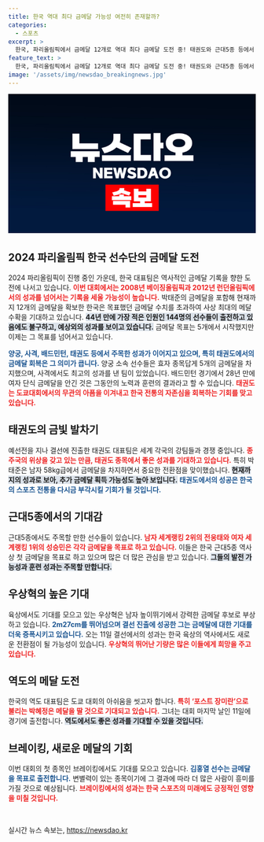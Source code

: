```yaml
---
title: 한국 역대 최다 금메달 가능성 여전히 존재할까?
categories:
  - 스포츠
excerpt: >
  한국, 파리올림픽에서 금메달 12개로 역대 최다 금메달 도전 중! 태권도와 근대5종 등에서 잇따라 금맥이 터지며 기대감 고조. 1개 추가 시 베이징과 동률, 2개면 새 기록 달성!
feature_text: >
  한국, 파리올림픽에서 금메달 12개로 역대 최다 금메달 도전 중! 태권도와 근대5종 등에서 잇따라 금맥이 터지며 기대감 고조. 1개 추가 시 베이징과 동률, 2개면 새 기록 달성!
image: '/assets/img/newsdao_breakingnews.jpg'
---
```


<p><img src="/assets/img/newsdao_breakingnews.jpg" alt="ontimetimes 속보" /></p>

<h2 data-ke-size="size26">2024 파리올림픽 한국 선수단의 금메달 도전</h2>

<p data-ke-size="size16">2024 파리올림픽이 진행 중인 가운데, 한국 대표팀은 역사적인 금메달 기록을 향한 도전에 나서고 있습니다. <b><span style="color: #ee2323;">이번 대회에서는 2008년 베이징올림픽과 2012년 런던올림픽에서의 성과를 넘어서는 기록을 세울 가능성이 높습니다.</span></b> 박태준의 금메달을 포함해 현재까지 12개의 금메달을 확보한 한국은 목표했던 금메달 수치를 초과하여 사상 최대의 메달 수확을 기대하고 있습니다. <b><span style="background-color: #21538527;">44년 만에 가장 적은 인원인 144명의 선수들이 출전하고 있음에도 불구하고, 예상외의 성과를 보이고 있습니다.</span></b> 금메달 목표는 5개에서 시작했지만 이제는 그 목표를 넘어서고 있습니다.</p>

<p data-ke-size="size16"><b><span style="color: #1a5490;">양궁, 사격, 배드민턴, 태권도 등에서 주목한 성과가 이어지고 있으며, 특히 태권도에서의 금메달 회복은 그 의미가 큽니다.</span></b> 양궁 소속 선수들은 효자 종목답게 5개의 금메달을 차지했으며, 사격에서도 최고의 성과를 낸 팀이 있었습니다. 배드민턴 경기에서 28년 만에 여자 단식 금메달을 안긴 것은 그동안의 노력과 훈련의 결과라고 할 수 있습니다. <b><span style="color: #ee2323;">태권도는 도쿄대회에서의 무관의 아픔을 이겨내고 한국 전통의 자존심을 회복하는 기회를 맞고 있습니다.</span></b></p>

<h2 data-ke-size="size26">태권도의 금빛 발차기</h2>

<p data-ke-size="size16">예선전을 지나 결선에 진출한 태권도 대표팀은 세계 각국의 강팀들과 경쟁 중입니다. <b><span style="color: #ee2323;">종주국의 위상을 갖고 있는 만큼, 태권도 종목에서 좋은 성과를 기대하고 있습니다.</span></b> 특히 박태준은 남자 58kg급에서 금메달을 차지하면서 중요한 전환점을 맞이했습니다. <b><span style="background-color: #21538527;">현재까지의 성과로 보아, 추가 금메달 획득 가능성도 높아 보입니다.</span></b> <b><span style="color: #1a5490;">태권도에서의 성공은 한국의 스포츠 전통을 다시금 부각시킬 기회가 될 것입니다.</span></b></p>

<h2 data-ke-size="size26">근대5종에서의 기대감</h2>

<p data-ke-size="size16">근대5종에서도 주목할 만한 선수들이 있습니다. <b><span style="color: #ee2323;">남자 세계랭킹 2위의 전웅태와 여자 세계랭킹 1위의 성승민은 각각 금메달을 목표로 하고 있습니다.</span></b> 이들은 한국 근대5종 역사상 첫 금메달을 목표로 하고 있으며 많은 더 많은 관심을 받고 있습니다. <b><span style="background-color: #21538527;">그들의 발전 가능성과 훈련 성과는 주목할 만합니다.</span></b></p>

<h2 data-ke-size="size26">우상혁의 높은 기대</h2>

<p data-ke-size="size16">육상에서도 기대를 모으고 있는 우상혁은 남자 높이뛰기에서 강력한 금메달 후보로 부상하고 있습니다. <b><span style="color: #1a5490;">2m27cm를 뛰어넘으며 결선 진출에 성공한 그는 금메달에 대한 기대를 더욱 증폭시키고 있습니다.</span></b> 오는 11일 결선에서의 성과는 한국 육상의 역사에서도 새로운 전환점이 될 가능성이 있습니다. <b><span style="color: #ee2323;">우상혁의 뛰어난 기량은 많은 이들에게 희망을 주고 있습니다.</span></b></p>

<h2 data-ke-size="size26">역도의 메달 도전</h2>

<p data-ke-size="size16">한국의 역도 대표팀은 도쿄 대회의 아쉬움을 씻고자 합니다. <b><span style="color: #ee2323;">특히 ‘포스트 장미란’으로 불리는 박혜정은 메달을 딸 것으로 기대되고 있습니다.</span></b> 그녀는 대회 마지막 날인 11일에 경기에 출전합니다. <b><span style="background-color: #21538527;">역도에서도 좋은 성과를 기대할 수 있을 것입니다.</span></b></p>

<h2 data-ke-size="size26">브레이킹, 새로운 메달의 기회</h2>

<p data-ke-size="size16">이번 대회의 첫 종목인 브레이킹에서도 기대를 모으고 있습니다. <b><span style="color: #1a5490;">김홍열 선수는 금메달을 목표로 출전합니다.</span></b> 변별력이 있는 종목이기에 그 결과에 따라 더 많은 사람이 흥미를 가질 것으로 예상됩니다. <b><span style="color: #ee2323;">브레이킹에서의 성과는 한국 스포츠의 미래에도 긍정적인 영향을 미칠 것입니다.</span></b></p>

<p data-ke-size="size16">&nbsp;</p>
실시간 뉴스 속보는, <a href="https://newsdao.kr" rel="dofollow">https://newsdao.kr</a>



